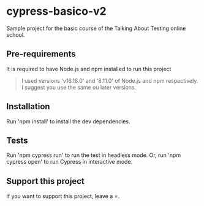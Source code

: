 # cypress-basico-v2

Sample project for the basic course of the Talking About Testing online school.

## Pre-requirements

It is required to have Node.js and npm installed to run this project

>I used versions 'v16.16.0' and  '8.11.0' of Node.js and npm respectively. I suggest you use the same ou later versions.

## Installation
Run 'npm install' to install the dev dependencies.

## Tests
Run 'npm cypress run' to run the test in headless mode.
Or, run 'npm cypress open' to run Cypress in interactive mode.

## Support this project 

If you want to support this project, leave a ⭐.